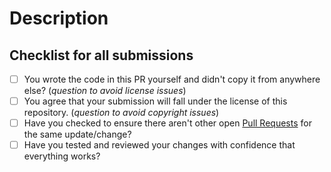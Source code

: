 # Description

<!-- Please explain what is being changed or added as a short overview for this PR. Also, link existing relevant issues if they exist with `closes #...` -->

## Checklist for all submissions

<!-- insert X into the brackets to mark it as done (i.e. [x]). You can click preview to make the links appear clickable. -->

* [ ] You wrote the code in this PR yourself and didn't copy it from anywhere else? (*question to avoid license issues*)
* [ ] You agree that your submission will fall under the license of this repository. (*question to avoid copyright
  issues*)
* [ ] Have you checked to ensure there aren't other open [Pull Requests](../pulls) for the same update/change?
* [ ] Have you tested and reviewed your changes with confidence that everything works?
